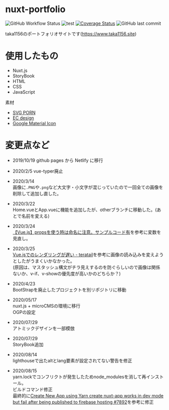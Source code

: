 # nuxt-portfolio

![GitHub Workflow Status](https://img.shields.io/github/workflow/status/taka1156/nuxt-portoflio/firebase%20deploy) ![test](https://github.com/taka1156/nuxt-portoflio/workflows/test/badge.svg?branch=add%2Fgithub-actions) [![Coverage Status](https://coveralls.io/repos/github/taka1156/nuxt-portoflio/badge.svg)](https://coveralls.io/github/taka1156/nuxt-portoflio) ![GitHub last commit](https://img.shields.io/github/last-commit/taka1156/nuxt-portoflio)

taka1156のポートフォリオサイトです(https://www.taka1156.site)

# 使用したもの

- Nuxt.js
- StoryBook
- HTML
- CSS
- JavaScript

素材

- [SVG PORN](https://svgporn.com/)
- [EC design](http://design-ec.com)
- [Google Material Icon](https://material.io/resources/icons/?style=baseline)

# 変更点など

- 2019/10/19
  github pages から Netlify に移行<br>

- 2020/2/5
  vue-typer廃止<br>

- 2020/3/14<br>
  画像に`.PNG`や`.png`など大文字・小文字が混じっていたので一回全ての画像を削除して追加し直した。<br>

- 2020/3/22<br>
  Home.vueとApp.vueに機能を追加したが、otherブランチに移動した。(あとで名前を変える)

- 2020/3/24<br>
  [【Vue.js】propsを使う時は命名に注意。サンプルコード有](https://dev83.com/vue-props/)を参考に変数を見直し。

- 2020/3/25<br>
  [Vue.jsでのレンダリングが遅い - teratail](https://teratail.com/questions/138888)を参考に画像の読み込みを変えようとしたがうまくいかなかった。<br>
  (原因は、マスタッシュ構文がチラ見えするのを防ぐらしいので画像は関係ないか、v-if、v-showの優先度が高いかのどちらか？)

- 2020/4/23<br>
  BootStrapを廃止したプロジェクトを別リポジトリに移動

- 2020/05/17<br>
  nuxt.js + microCMSの環境に移行<br>
  OGPの設定

- 2020/07/29<br>
 アトミックデザインを一部模倣

- 2020/07/29<br>
 StoryBook追加

- 2020/08/14<br>
  lighthouseで出たaltとlang要素が設定されてない警告を修正

- 2020/08/15<br>
  yarn.lockでコンフリクトが発生したためnode_modulesを消して再インストール。<br>
  ビルドコマンド修正<br>
  最終的に[Create New App using Yarn create nuxt-app works in dev mode but fail after being published to firebase hosting #7892](https://github.com/nuxt/nuxt.js/issues/7892#issuecomment-671956507)を参考に修正
